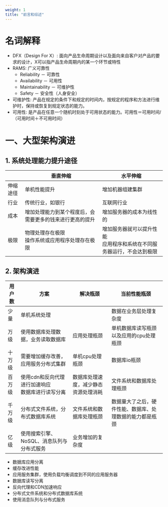 ```yaml
---
weight: 1
title: "前言和综述"
---
```


# 名词解释

- DFX（Design For X）: 面向产品生命周期设计以及面向来自客户对产品的要求的设计，X可以指产品生命周期内的某一个环节或特性
- RAMS: 广义可靠性
    - Reliability － 可靠性
    - Availability － 可用性
    - Maintainability － 可维护性
    - Safety － 安全性（人身安全）
- 可维护性: 产品在规定的条件下和规定的时间内，按规定的程序和方法进行维护时，保持或恢复到规定状态的能力。
- 可用性: 是产品在任意一个随机时刻处于可用状态的能力。可用性＝可用时间/（可用时间＋不可用时间）

# 一、大型架构演进

## 1. 系统处理能力提升途径

|          | 垂直伸缩                                                 | 水平伸缩                                                                 |
| -------- | -------------------------------------------------------- | ------------------------------------------------------------------------ |
| 伸缩途径 | 单机性能提升                                             | 增加机器组建集群                                                         |
| 行业     | 传统行业，如银行                                         | 互联网行业                                                               |
| 成本     | 增加处理能力到某个程度后，会需要更多的钱来进行更高的提升 | 增加服务器的成本为线性的                                                 |
| 极限     | 物理处理存在极限<br>操作系统或应用程序处理存在极限       | 增加服务器就可以提升性能<br>应用程序和系统在不同服务器运行，不会达到极限 |

## 2. 架构演进

| 用户数 | 方案                                                | 解决瓶颈                             | 当前性能瓶颈                                             |
| ------ | --------------------------------------------------- | ------------------------------------ | -------------------------------------------------------- |
| 少量   | 单机系统处理                                        |                                      | 数据在业务层处理复杂度                                   |
| 万级   | 使用数据库处理数据，业务读取数据库                  | 应用处理瓶颈                         | 单机数据库读写瓶颈以及应用的cpu处理瓶颈                  |
| 十万级 | 需要增加缓存改善，应用服务分布式集群                | 单机cpu处理瓶颈                      | 数据库io瓶颈                                             |
| 百万级 | 使用cdn和反向代理进行加速响应<br>数据库进行读写分离 | 数据库处理速度，减少静态资源处理消耗 | 文件系统和数据库处理瓶颈                                 |
| 千万级 | 分布式文件系统，分布式数据库系统                    | 文件系统和数据库处理瓶颈             | 数据量大了之后，硬件性能、数据库、处理数据的能力都是瓶颈 |
| 亿级   | 使用搜索引擎、NoSQL、消息队列与分布式服务           | 业务增加的复杂度                     |                                                          |

- 数据库应用分离
- 缓存改进性能
- 应用服务集群，使用负载均衡调度到不同的应用服务器
- 数据库读写分离
- 反向代理和CDN加速响应
- 分布式文件系统和分布式数据库系统
- 使用消息队列与分布式服务
